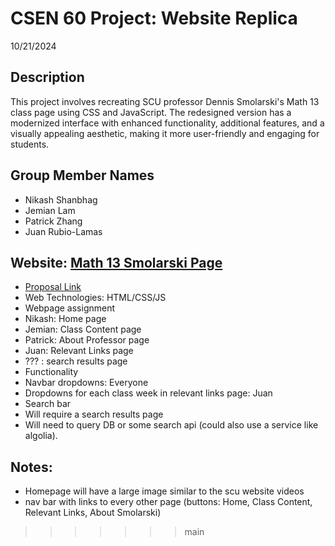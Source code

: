 # CSEN 60 Project: Website Replica
10/21/2024


## Description
This project involves recreating SCU professor Dennis Smolarski's Math 13 class page using CSS and JavaScript. The redesigned version has a modernized interface with enhanced functionality, additional features, and a visually appealing aesthetic, making it more user-friendly and engaging for students.

## Group Member Names
- Nikash Shanbhag
- Jemian Lam
- Patrick Zhang
- Juan Rubio-Lamas

## Website: [Math 13 Smolarski Page](https://webpages.scu.edu/ftp/dsmolarski/ma13homepage.html)
- [Proposal Link](https://docs.google.com/document/d/1mGE4HxwaH6IPS73wPiVTrOiQE-Mq0VHHUR1xKFj_E8Q/edit?usp=sharing)
- Web Technologies: HTML/CSS/JS
- Webpage assignment
- Nikash: Home page
- Jemian: Class Content page
- Patrick: About Professor page
- Juan: Relevant Links page
- ??? : search results page
- Functionality
- Navbar dropdowns: Everyone
- Dropdowns for each class week in relevant links page: Juan
- Search bar
- Will require a search results page
- Will need to query DB or some search api (could also use a service like algolia).

## Notes:
- Homepage will have a large image similar to the scu website videos
- nav bar with links to every other page (buttons: Home, Class Content, Relevant Links, About Smolarski)
>>>>>>> main
